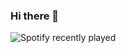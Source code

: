 ### Hi there 👋

![Spotify recently played](https://spotify-recently-played-readme.vercel.app/api?user=jeffreyca16&count=1)
